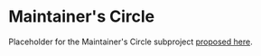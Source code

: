 # Maintainer's Circle

Placeholder for the Maintainer's Circle subproject [proposed here](https://github.com/cncf/sig-contributor-strategy/issues/1).
